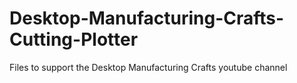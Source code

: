 # Desktop-Manufacturing-Crafts-Cutting-Plotter
Files to support the Desktop Manufacturing Crafts youtube channel

